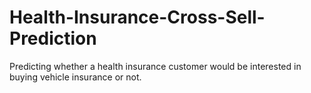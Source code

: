 # Health-Insurance-Cross-Sell-Prediction
Predicting whether a health insurance customer would be interested in buying vehicle insurance or not.
